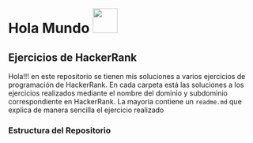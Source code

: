 <h1> Hola Mundo <img src="https://emojis.slackmojis.com/emojis/images/1577305505/7373/hand_wave.gif?1577305505" width="50" /></h1>

## Ejercicios de HackerRank

Hola!!! en este repositorio se tienen mis soluciones a varios ejercicios de programación de HackerRank. 
En cada carpeta está las soluciones a los ejercicios realizados mediante el nombre del dominio y subdominio correspondiente en HackerRank.
La mayoria contiene un `readme.md` que explica de manera sencilla el ejercicio realizado

### Estructura del Repositorio